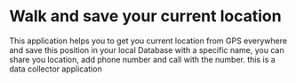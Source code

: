 # Walk and save your current location
This application helps you to get you current location from GPS everywhere and save this position in your local Database with a specific name, you can share you location, add phone number and call with the number.
this is a data collector application
